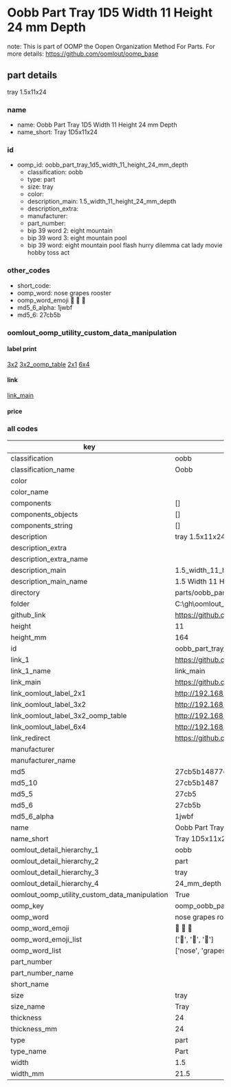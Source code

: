 # Oobb Part Tray 1D5 Width 11 Height 24 mm Depth  

note: This is part of OOMP the Oopen Organization Method For Parts. For more details: https://github.com/oomlout/oomp_base

##  part details
  



tray 1.5x11x24



### name
* name: Oobb Part Tray 1D5 Width 11 Height 24 mm Depth
* name_short: Tray 1D5x11x24 
### id
* oomp_id: oobb_part_tray_1d5_width_11_height_24_mm_depth
  * classification: oobb
  * type: part
  * size: tray
  * color: 
  * description_main: 1.5_width_11_height_24_mm_depth
  * description_extra: 
  * manufacturer: 
  * part_number: 
  * bip 39 word 2: eight mountain
  * bip 39 word 3: eight mountain pool
  * bip 39 word: eight mountain pool flash hurry dilemma cat lady movie hobby toss act

### other_codes
* short_code: 
* oomp_word: nose grapes rooster
* oomp_word_emoji :nose: :grapes: :rooster:
* md5_6_alpha: 1jwbf
* md5_6: 27cb5b






### oomlout_oomp_utility_custom_data_manipulation
#### label print
[3x2](http://192.168.1.245:1112/?label=oomp%201jwbf)
[3x2_oomp_table](http://192.168.1.108:1112/?label=oomp%201jwbf)
[2x1](http://192.168.1.242:1112/?label=oomp%201jwbf)
[6x4](http://192.168.1.55:1112/?label=oomp%201jwbf)    

#### link

[link_main](https://github.com/oomlout/oomlout_oobb_version_4_generated_parts/tree/main/navigation_oomp/oobb/part/tray/1.5_width_11_height_24_mm_depth/part)                              

#### price







### all codes 
| key | value |  
| --- | --- |  
| classification | oobb |  
| classification_name | Oobb |  
| color |  |  
| color_name |  |  
| components | [] |  
| components_objects | [] |  
| components_string | [] |  
| description | tray 1.5x11x24 |  
| description_extra |  |  
| description_extra_name |  |  
| description_main | 1.5_width_11_height_24_mm_depth |  
| description_main_name | 1.5 Width 11 Height 24 mm Depth |  
| directory | parts/oobb_part_tray_1d5_width_11_height_24_mm_depth |  
| folder | C:\gh\oomlout_oobb_version_4_generated_parts\parts\oobb_part_tray_1d5_width_11_height_24_mm_depth |  
| github_link | https://github.com/oomlout/oomlout_oomp_part_src/tree/main/parts/oobb_part_tray_1d5_width_11_height_24_mm_depth |  
| height | 11 |  
| height_mm | 164 |  
| id | oobb_part_tray_1d5_width_11_height_24_mm_depth |  
| link_1 | https://github.com/oomlout/oomlout_oobb_version_4_generated_parts/tree/main/navigation_oomp/oobb/part/tray/1.5_width_11_height_24_mm_depth/part |  
| link_1_name | link_main |  
| link_main | https://github.com/oomlout/oomlout_oobb_version_4_generated_parts/tree/main/navigation_oomp/oobb/part/tray/1.5_width_11_height_24_mm_depth/part |  
| link_oomlout_label_2x1 | http://192.168.1.242:1112/?label=oomp%201jwbf |  
| link_oomlout_label_3x2 | http://192.168.1.245:1112/?label=oomp%201jwbf |  
| link_oomlout_label_3x2_oomp_table | http://192.168.1.108:1112/?label=oomp%201jwbf |  
| link_oomlout_label_6x4 | http://192.168.1.55:1112/?label=oomp%201jwbf |  
| link_redirect | https://github.com/oomlout/oomlout_oobb_version_4_generated_parts/tree/main/parts/oobb_tray_1d5_11_24 |  
| manufacturer |  |  
| manufacturer_name |  |  
| md5 | 27cb5b14877c8478f8b7d58750242237 |  
| md5_10 | 27cb5b1487 |  
| md5_5 | 27cb5 |  
| md5_6 | 27cb5b |  
| md5_6_alpha | 1jwbf |  
| name | Oobb Part Tray 1D5 Width 11 Height 24 mm Depth |  
| name_short | Tray 1D5x11x24  |  
| oomlout_detail_hierarchy_1 | oobb |  
| oomlout_detail_hierarchy_2 | part |  
| oomlout_detail_hierarchy_3 | tray |  
| oomlout_detail_hierarchy_4 | 24_mm_depth |  
| oomlout_oomp_utility_custom_data_manipulation | True |  
| oomp_key | oomp_oobb_part_tray_1d5_width_11_height_24_mm_depth |  
| oomp_word | nose grapes rooster |  
| oomp_word_emoji | :nose: :grapes: :rooster: |  
| oomp_word_emoji_list | [':nose:', ':grapes:', ':rooster:'] |  
| oomp_word_list | ['nose', 'grapes', 'rooster'] |  
| part_number |  |  
| part_number_name |  |  
| short_name |  |  
| size | tray |  
| size_name | Tray |  
| thickness | 24 |  
| thickness_mm | 24 |  
| type | part |  
| type_name | Part |  
| width | 1.5 |  
| width_mm | 21.5 |  
